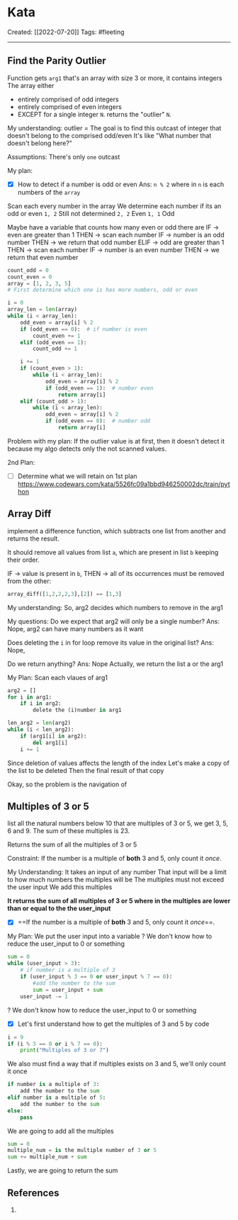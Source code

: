 

# Kata
Created:  [[2022-07-20]]
Tags: #fleeting 

---
## Find the Parity Outlier
Function gets `arg1` that's an array with size 3 or more, it contains integers
The array either  
- entirely comprised of odd integers  
- entirely comprised of even integers 
- EXCEPT for a single integer `N`. 
returns the "outlier" `N`.

My understanding:
outlier = The goal is to find this outcast of integer that doesn't belong to the comprised odd/even
It's like "What number that doesn't belong here?" 


Assumptions:
There's only `one` outcast


My plan:
- [x] How to detect if a number is odd or even
Ans: `n % 2` where in `n` is each numbers of the `array`

Scan each every number in the array
We determine each number if its an odd or even
`1, 2` Still not determined
`2, 2` Even
`1, 1` Odd

Maybe have a variable that counts how many even or odd there are
IF -> even are greater than 1
THEN ->  scan each number 
    IF -> number is an odd number
    THEN -> we return that odd number
ELIF -> odd are greater than 1
THEN -> scan each number
    IF -> number is an even number
    THEN -> we return that even number

```python
count_odd = 0
count_even = 0
array = [1, 2, 3, 5]
# First determine which one is has more numbers, odd or even

i = 0
array_len = len(array)
while (i < array_len):
    odd_even = array[i] % 2
    if (odd_even == 0):  # if number is even
        count_even += 1
    elif (odd_even == 1):
        count_odd += 1

    i += 1
    if (count_even > 1):
        while (i < array_len):
            odd_even = array[i] % 2
            if (odd_even == 1):  # number even
                return array[i]
    elif (count_odd > 1):
        while (i < array_len):
            odd_even = array[i] % 2
            if (odd_even == 0):  # number odd
                return array[i]
```
Problem with my plan: 
If the outlier value is at first, then it doesn't detect it because my algo detects only the not scanned values.


2nd Plan:
- [ ] Determine what we will retain on 1st plan
https://www.codewars.com/kata/5526fc09a1bbd946250002dc/train/python





## Array Diff
implement a difference function, 
which subtracts one list from another and returns the result.

It should remove all values from list `a`, 
which are present in list `b` keeping their order.

IF -> value is present in `b`, 
THEN -> all of its occurrences must be removed from the other:
```python
array_diff([1,2,2,2,3],[2]) == [1,3]
```

My understanding:
So, arg2 decides which numbers to remove in the arg1


My questions:
Do we expect that arg2 will only be a single number?
Ans: Nope, arg2 can have many numbers as it want

Does deleting the `i` in for loop remove its value in the original list?
Ans: Nope, 

Do we return anything?
Ans: Nope
Actually, we return the list a or the arg1


My Plan:
Scan each vlaues of arg1

```python
arg2 = []
for i in arg1:
    if i in arg2:
        delete the (i)number in arg1 
```

```python
len_arg2 = len(arg2)
while (i < len_arg2):
    if (arg1[i] in arg2):
        del arg1[i]
    i += 1
```

Since deletion of values affects the length of the index
Let's make a copy of the list to be deleted
Then the final result of that copy

Okay, so the problem is the navigation of 


## Multiples of 3 or 5
list all the natural numbers below 10 that are multiples of 3 or 5, 
we get 3, 5, 6 and 9. 
The sum of these multiples is 23.

Returns the sum of all the multiples of 3 or 5

Constraint:
If the number is a multiple of **both** 3 and 5, only count it _once_.

My Understanding:
It takes an input of any number
That input will be a limit to how much numbers the multiples will be
The multiples must not exceed the user input
We add this multiples


**It returns the sum of all multiples of 3 or 5 
where in the multiples are lower than or equal to the  the user_input**
- [x] ==If the number is a multiple of **both** 3 and 5, only count it _once_==.


My Plan:
We put the user input into a variable
? We don't know how to reduce the user_input to 0 or something
```python
sum = 0
while (user_input > 3):
    # if number is a multiple of 3
    if (user_input % 3 == 0 or user_input % 7 == 0):
        #add the number to the sum
        sum = user_input + sum 
    user_input -= 1    
```

? We don't know how to reduce the user_input to 0 or something
- [x] Let's first understand how to get the multiples of 3 and 5 by code
```python
i = 9
if (i % 3 == 0 or i % 7 == 0):
    print("Multiples of 3 or 7")
```


We also must find a way that if multiples exists on 3 and 5, we'll only count it once
```python
if number is a multiple of 3:
    add the number to the sum
elif number is a multiple of 5:
    add the number to the sum
else:
    pass
```

We are going to add all the multiples
```python
sum = 0
multiple_num = is the multiple number of 3 or 5
sum += multiple_num + sum
```


Lastly, we are going to return the sum


## References
1. 